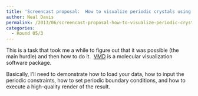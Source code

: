 ```yaml
---
title: 'Screencast proposal:  How to visualize periodic crystals using VMD.'
author: Neal Davis
permalink: /2013/06/screencast-proposal-how-to-visualize-periodic-crystals-using-vmd/
categories:
  - Round 05/3
---
```

This is a task that took me a while to figure out that it was possible (the main hurdle) and then how to do it.  [VMD][1] is a molecular visualization software package.

Basically, I&#8217;ll need to demonstrate how to load your data, how to input the periodic constraints, how to set periodic boundary conditions, and how to execute a high-quality render of the result.

 [1]: www.ks.uiuc.edu/Research/vmd/‎
